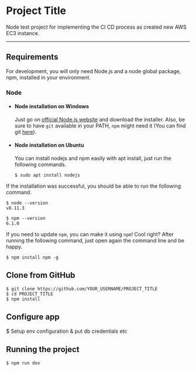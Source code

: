 # Project Title
Node test project for implementing the CI CD process as created new AWS EC3 instance.

---
## Requirements

For development, you will only need Node.js and a node global package, npm, installed in your environment.

### Node
- #### Node installation on Windows

  Just go on [official Node.js website](https://nodejs.org/) and download the installer.
Also, be sure to have `git` available in your PATH, `npm` might need it (You can find git [here](https://git-scm.com/)).

- #### Node installation on Ubuntu

  You can install nodejs and npm easily with apt install, just run the following commands.

      $ sudo apt install nodejs

If the installation was successful, you should be able to run the following command.

    $ node --version
    v8.11.3

    $ npm --version
    6.1.0

If you need to update `npm`, you can make it using `npm`! Cool right? After running the following command, just open again the command line and be happy.

    $ npm install npm -g

## Clone from GitHub

    $ git clone https://github.com/YOUR_USERNAME/PROJECT_TITLE
    $ cd PROJECT_TITLE
    $ npm install

## Configure app
  $ Setup env configuration & put db credentials etc

## Running the project

    $ npm run dev